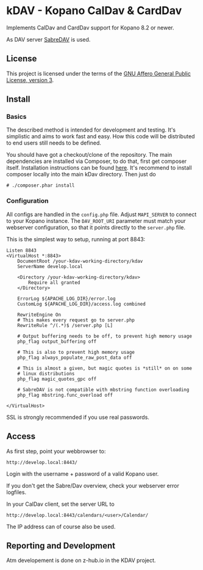 # kDAV - Kopano CalDav & CardDav

Implements CalDav and CardDav support for Kopano 8.2 or newer.

As DAV server [SabreDAV](http://http://sabre.io/dav) is used.

## License

This project is licensed under the terms of the [GNU Affero General Public
License, version 3](http://www.gnu.org/licenses/agpl-3.0.html).

## Install

### Basics

The described method is intended for development and testing.
It's simplistic and aims to work fast and easy.
How this code will be distributed to end users still needs to be defined.

You should have got a checkout/clone of the repository. 
The main dependencies are installed via Composer, to do that, first get composer itself.
Installation instructions can be found 
[here](https://getcomposer.org/doc/00-intro.md#installation-linux-unix-osx).
It's recommend to install composer locally into the main kDav directory. Then just do

    # ./composer.phar install

### Configuration

All configs are handled in the `config.php` file.
Adjust `MAPI_SERVER` to connect to your Kopano instance.
The `DAV_ROOT_URI` parameter must match your webserver configuration,
so that it points directly to the `server.php` file.

This is the simplest way to setup, running at port 8843:

    Listen 8843
    <VirtualHost *:8843>
        DocumentRoot /your-kdav-working-directory/kdav
        ServerName develop.local

        <Directory /your-kdav-working-directory/kdav>
            Require all granted
        </Directory>

        ErrorLog ${APACHE_LOG_DIR}/error.log
        CustomLog ${APACHE_LOG_DIR}/access.log combined

        RewriteEngine On
        # This makes every request go to server.php
        RewriteRule ^/(.*)$ /server.php [L]

        # Output buffering needs to be off, to prevent high memory usage
        php_flag output_buffering off

        # This is also to prevent high memory usage
        php_flag always_populate_raw_post_data off

        # This is almost a given, but magic quotes is *still* on on some
        # linux distributions
        php_flag magic_quotes_gpc off

        # SabreDAV is not compatible with mbstring function overloading
        php_flag mbstring.func_overload off

    </VirtualHost>

SSL is strongly recommended if you use real passwords.

## Access

As first step, point your webbrowser to:

    http://develop.local:8443/
    
Login with the username + password of a valid Kopano user.

If you don't get the Sabre/Dav overview, check your webserver error logfiles.

In your CalDav client, set the server URL to

    http://develop.local:8443/calendars/<user>/Calendar/

The IP address can of course also be used.

## Reporting and Development

Atm developement is done on z-hub.io in the KDAV project.
    